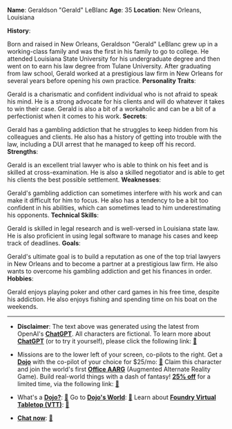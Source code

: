 **Name**: Geraldson "Gerald" LeBlanc
**Age**: 35
**Location**: New Orleans, Louisiana

**History**:

Born and raised in New Orleans, Geraldson "Gerald" LeBlanc grew up in a working-class family and was the first in his family to go to college.
He attended Louisiana State University for his undergraduate degree and then went on to earn his law degree from Tulane University.
After graduating from law school, Gerald worked at a prestigious law firm in New Orleans for several years before opening his own practice.
**Personality Traits**:

Gerald is a charismatic and confident individual who is not afraid to speak his mind.
He is a strong advocate for his clients and will do whatever it takes to win their case.
Gerald is also a bit of a workaholic and can be a bit of a perfectionist when it comes to his work.
**Secrets**:

Gerald has a gambling addiction that he struggles to keep hidden from his colleagues and clients.
He also has a history of getting into trouble with the law, including a DUI arrest that he managed to keep off his record.
**Strengths**:

Gerald is an excellent trial lawyer who is able to think on his feet and is skilled at cross-examination.
He is also a skilled negotiator and is able to get his clients the best possible settlement.
**Weaknesses**:

Gerald's gambling addiction can sometimes interfere with his work and can make it difficult for him to focus.
He also has a tendency to be a bit too confident in his abilities, which can sometimes lead to him underestimating his opponents.
**Technical Skills**:

Gerald is skilled in legal research and is well-versed in Louisiana state law.
He is also proficient in using legal software to manage his cases and keep track of deadlines.
**Goals**:

Gerald's ultimate goal is to build a reputation as one of the top trial lawyers in New Orleans and to become a partner at a prestigious law firm.
He also wants to overcome his gambling addiction and get his finances in order.
**Hobbies**:

Gerald enjoys playing poker and other card games in his free time, despite his addiction.
He also enjoys fishing and spending time on his boat on the weekends.
 

---
* **Disclaimer**: The text above was generated using the latest from OpenAI's [**ChatGPT**](https://openai.com/blog/chatgpt/).  All characters are fictional.  To learn more about [**ChatGPT**](https://openai.com/blog/chatgpt/) (or to try it yourself), please click the following link: [:closed_book:](https://openai.com/blog/chatgpt/)

* Missions are to the lower left of your screen, co-pilots to the right. Get a [**Dojo**](https://workmates.live/marketplace) with the co-pilot of your choice for $25/mo: [:green_book:](https://workmates.live/marketplace) Claim this character and join the world's first [**Office AARG**](https://dojos.world) (Augmented Alternate Reality Game). Build real-world things with a dash of fantasy! [**25% off**](https://blog.workmates.live/deal-on-a-dojo) for a limited time, via the following link: [:green_book:](https://blog.workmates.live/deal-on-a-dojo) 

* What's a [**Dojo?**](https://workdojos.com): [:blue_book:](https://workdojos.com)  Go to [**Dojo's World**](https://dojos.world): [:blue_book:](https://dojos.world)  Learn about [**Foundry Virtual Tabletop (VTT)**](https://foundryvtt.com): [:closed_book:](https://foundryvtt.com/)

* [**Chat now**](https://chat.workmates.live/channel/support): [:ledger:](https://chat.workmates.live/channel/support)